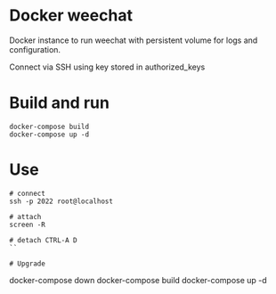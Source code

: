 # Docker weechat

Docker instance to run weechat with persistent volume for logs and configuration.

Connect via SSH using key stored in authorized_keys

# Build and run

```
docker-compose build
docker-compose up -d
```

# Use

```
# connect
ssh -p 2022 root@localhost

# attach
screen -R

# detach CTRL-A D
``

# Upgrade

```
docker-compose down
docker-compose build
docker-compose up -d
```


